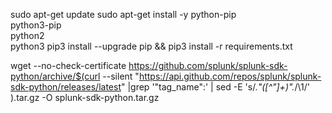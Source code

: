 sudo apt-get update
sudo apt-get install  -y python-pip \
    python3-pip \
    python2 \
    python3
pip3 install --upgrade pip && pip3 install -r requirements.txt

wget --no-check-certificate https://github.com/splunk/splunk-sdk-python/archive/$(curl --silent "https://api.github.com/repos/splunk/splunk-sdk-python/releases/latest" |grep '"tag_name":'  | sed -E 's/.*"([^"]+)".*/\1/' ).tar.gz -O splunk-sdk-python.tar.gz

